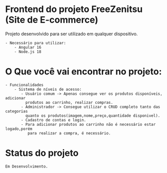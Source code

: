 # Frontend do projeto FreeZenitsu (Site de E-commerce)
  Projeto desenvolvido para ser utilizado em qualquer dispositivo.

    - Necessário para utilizar:
        - Angular 16
        - Node.js 18


# O Que você vai encontrar no projeto:

    - Funcionalidades
        - Sistema de níveis de acesso:
           - Usuário comum -> Apenas consegue ver os produtos disponíveis, adicionar 
             produtos ao carrinho, realizar compras.
           - Administrador -> Consegue utilizar o CRUD completo tanto das categorias
             quanto os produtos(imagem,nome,preço,quantidade disponivel).
           - Cadastro de contas e login.
           - Para adicionar produtos ao carrinho não é necessário estar logado,porém 
              para realizar a compra, é necessário.


# Status do projeto
    Em Desenvolvimento.